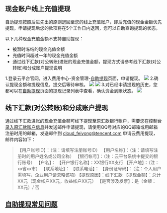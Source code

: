 ## 现金账户线上充值提现
自助提现按照后进先出的原则退回至您的线上充值账户，即后充值的现金金额优先提现。申请提现后您的款项将在5个工作日内退回，您可以自助查询提现的状态。

以下几种现金充值金额不支持自助提现：
- 被暂时冻结的现金充值金额
- 充值时间超过一年的现金充值金额
- 通过线下汇款(对公转账)进账的现金充值金额，提现方式请参考线下汇款(对公转账)和分成账户提现说明

1.登录云平台官网，进入费用中心-资金管理-[自助提现](http://console.tce.fsphere.cn/account/withdraw)页面，申请提现。
![](http://imgcache.tcecqpoc.fsphere.cn/image/mc.qcloudimg.com/static/img/834fe237e12fddabcb41065632fca2a4/image.png)
2.确认提现金额和提现信息，提交后等待审核。
![](http://imgcache.tcecqpoc.fsphere.cn/image/mc.qcloudimg.com/static/img/586fd975b6f1049fac6987cd8d0f2914/image.png)
![](http://imgcache.tcecqpoc.fsphere.cn/image/mc.qcloudimg.com/static/img/d15e1da4ccab176ad6e71f9c8a1cb63a/image.png)
3.对已经申请提现的历史，您都可以在[自助提现](http://console.tce.fsphere.cn/account/withdraw)页面的提现记录列表中查看，确认资金到账状态。
![](http://imgcache.tcecqpoc.fsphere.cn/image/mc.qcloudimg.com/static/img/146d7a89c0b46840024ea1d409a8ec95/image.png)


## 线下汇款(对公转账)和分成账户提现
通过线下汇款进账的现金充值金额可线下提现至原汇款银行账户，需要您在控制台[录入原汇款账户信息](http://console.tce.fsphere.cn/account/account)并发送邮件申请提现，请使用QQ号对应的QQ邮箱或用邮箱注册时用的邮箱，发送邮件到 cloud_feiyong@tencent.com 申请云费用提现，邮件内容如下：
>【用户账号ID】：（注：请填写注册账号ID）
【用户名称】：（注：请填写注册时的用户姓名或公司全称）
【银行帐号】：（注：云平台系统中提交的银行账号）
【户名】：
【开户银行名称】：XX银行XX支行
【开户地】：（注：xx省xx市）
【联系地址】：
【联系电话】：
【身份证号码】：（注：个人用户需填写，企业用户请忽略该项)
【提现原因】：线下汇款
【提现金额】：总计XX元（现金帐户XX元，收益帐户XX元）
【是否涉及发票】：是（金额：XX元）/ 否


## [自助提现常见问题](http://tcecqpoc.fsphere.cn/document/product/555/7445)
